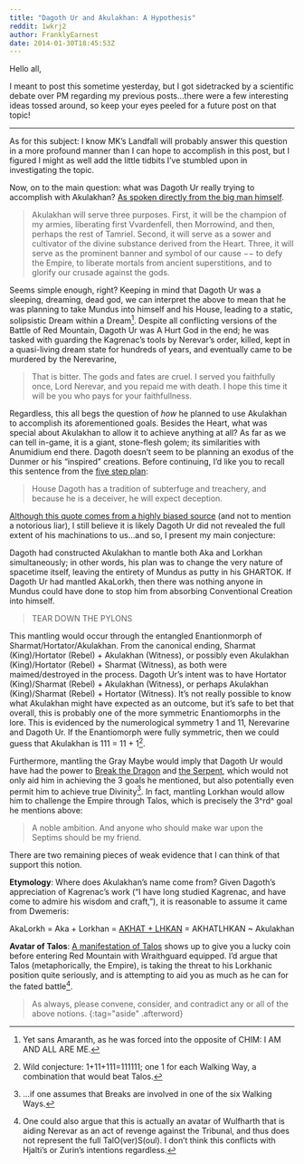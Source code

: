 ```yaml
---
title: "Dagoth Ur and Akulakhan: A Hypothesis"
reddit: 1wkrj2
author: FranklyEarnest
date: 2014-01-30T18:45:53Z
---
```


Hello all,

I meant to post this sometime yesterday, but I got sidetracked by a scientific
debate over PM regarding my previous posts…there were a few interesting ideas
tossed around, so keep your eyes peeled for a future post on that topic!

----

As for this subject: I know MK’s Landfall will probably answer this question in
a more profound manner than I can hope to accomplish in this post, but I figured
I might as well add the little tidbits I’ve stumbled upon in investigating the
topic.

Now, on to the main question: what was Dagoth Ur really trying to accomplish
with Akulakhan? [As spoken directly from the big man himself][0].

> Akulakhan will serve three purposes. First, it will be the champion of my
> armies, liberating first Vvardenfell, then Morrowind, and then, perhaps the
> rest of Tamriel. Second, it will serve as a sower and cultivator of the divine
> substance derived from the Heart. Three, it will serve as the prominent banner
> and symbol of our cause −− to defy the Empire, to liberate mortals from
> ancient superstitions, and to glorify our crusade against the gods.

Seems simple enough, right? Keeping in mind that Dagoth Ur was a sleeping,
dreaming, dead god, we can interpret the above to mean that he was planning to
take Mundus into himself and his House, leading to a static, solipsistic Dream
within a Dream[^1]. Despite all conflicting versions of the Battle of Red
Mountain, Dagoth Ur was A Hurt God in the end; he was tasked with guarding the
Kagrenac’s tools by Nerevar’s order, killed, kept in a quasi-living dream state
for hundreds of years, and eventually came to be murdered by the Nerevarine,

> That is bitter. The gods and fates are cruel. I served you faithfully once,
> Lord Nerevar, and you repaid me with death. I hope this time it will be you
> who pays for your faithfullness.

Regardless, this all begs the question of *how* he planned to use Akulakhan to
accomplish its aforementioned goals. Besides the Heart, what was special about
Akulakhan to allow it to achieve anything at all? As far as we can tell in-game,
it is a giant, stone-flesh golem; its similarities with Anumidium end there.
Dagoth doesn’t seem to be planning an exodus of the Dunmer or his “inspired”
creations. Before continuing, I’d like you to recall this sentence from the
[five step plan][1]:

> House Dagoth has a tradition of subterfuge and treachery, and because he is a
> deceiver, he will expect deception.

[Although this quote comes from a highly biased source][2] (and not to mention a
notorious liar), I still believe it is likely Dagoth Ur did not revealed the
full extent of his machinations to us…and so, I present my main conjecture:

Dagoth had constructed Akulakhan to mantle both Aka and Lorkhan simultaneously;
in other words, his plan was to change the very nature of spacetime itself,
leaving the entirety of Mundus as putty in his GHARTOK. If Dagoth Ur had mantled
AkaLorkh, then there was nothing anyone in Mundus could have done to stop him
from absorbing Conventional Creation into himself.

> TEAR DOWN THE PYLONS

This mantling would occur through the entangled Enantionmorph of
Sharmat/Hortator/Akulakhan. From the canonical ending, Sharmat (King)/Hortator
(Rebel) + Akulakhan (Witness), or possibly even Akulakhan (King)/Hortator
(Rebel) + Sharmat (Witness), as both were maimed/destroyed in the process.
Dagoth Ur’s intent was to have Hortator (King)/Sharmat (Rebel) + Akulakhan
(Witness), or perhaps Akulakhan (King)/Sharmat (Rebel) + Hortator (Witness).
It’s not really possible to know what Akulakhan might have expected as an
outcome, but it’s safe to bet that overall, this is probably one of the more
symmetric Enantiomorphs in the lore. This is evidenced by the numerological
symmetry 1 and 11, Nerevarine and Dagoth Ur. If the Enantiomorph were fully
symmetric, then we could guess that Akulakhan is 111 = 11 + 1[^2].

Furthermore, mantling the Gray Maybe would imply that Dagoth Ur would have had
the power to [Break the Dragon][3] and [the Serpent][4], which would not only
aid him in achieving the 3 goals he mentioned, but also potentially even permit
him to achieve true Divinity[^3]. In fact, mantling Lorkhan would allow him to
challenge the Empire through Talos, which is precisely the 3^rd^ goal he
mentions above:

> A noble ambition. And anyone who should make war upon the Septims should be my
> friend.

There are two remaining pieces of weak evidence that I can think of that support
this notion.

**Etymology**: Where does Akulakhan’s name come from? Given Dagoth’s
appreciation of Kagrenac’s work (“I have long studied Kagrenac, and have come to
admire his wisdom and craft,”), it is reasonable to assume it came from
Dwemeris:

AkaLorkh = Aka + Lorkhan = [AKHAT + LHKAN][5] = AKHATLHKAN ~ Akulakhan

**Avatar of Talos**: [A manifestation of Talos][6] shows up to give you a lucky
coin before entering Red Mountain with Wraithguard equipped. I’d argue that
Talos (metaphorically, the Empire), is taking the threat to his Lorkhanic
position quite seriously, and is attempting to aid you as much as he can for the
fated battle[^4].

> As always, please convene, consider, and contradict any or all of the above
> notions.
{:tag="aside" .afterword}

[0]: https://www.uesp.net/wiki/Morrowind:Dagoth_Ur_(god)
[1]: https://www.uesp.net/wiki/Morrowind:Plan_to_Defeat_Dagoth_Ur
[2]: https://www.reddit.com/r/teslore/comments/1wkrj2/dagoth_ur_and_akulakhan_a_hypothesis/cf2yu4g
[3]: https://www.reddit.com/r/teslore/comments/1we5j6/dragon_break_dynamics_jills_and_quantum_mechanics/
[4]: https://www.reddit.com/r/teslore/comments/1we5j6/dragon_break_dynamics_jills_and_quantum_mechanics/cf1l1qq
[5]: https://www.uesp.net/wiki/Lore:The_36_Lessons_of_Vivec#Sermon_Three
[6]: https://www.uesp.net/wiki/Morrowind:Wulf

[^1]: Yet sans Amaranth, as he was forced into the opposite of CHIM: I AM AND ALL ARE ME.

[^2]: Wild conjecture: 1+11+111=111111; one 1 for each Walking Way, a combination that would beat Talos.

[^3]: …if one assumes that Breaks are involved in one of the six Walking Ways.

[^4]: One could also argue that this is actually an avatar of Wulfharth that is aiding Nerevar as an act of revenge against the Tribunal, and thus does not represent the full TalO(ver)S(oul). I don’t think this conflicts with Hjalti’s or Zurin’s intentions regardless.
